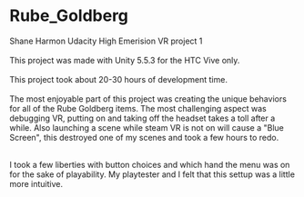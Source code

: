 # Rube_Goldberg
Shane Harmon Udacity High Emerision VR project 1<br><br>
This project was made with Unity 5.5.3 for the HTC Vive only. <br><br>
This project took about 20-30 hours of development time. <br><br>
The most enjoyable part of this project was creating the unique behaviors for all of the Rube Goldberg items. 
The most challenging aspect was debugging VR, putting on and taking off the headset takes a toll after a while. 
Also launching a scene while steam VR is not on will cause a "Blue Screen", this destroyed one of my scenes and 
took a few hours to redo.  <br><br>

I took a few liberties with button choices and which hand the menu was on for the sake of playability. My playtester and I felt that this settup was a little more intuitive. 

